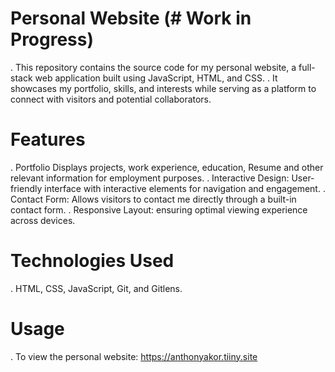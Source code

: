 # Personal Website (# Work in Progress)

. This repository contains the source code for my personal website, a full-stack web application built using JavaScript, HTML, and CSS.
. It showcases my portfolio, skills, and interests while serving as a platform to connect with visitors and potential collaborators.

# Features
. Portfolio Displays projects, work experience, education, Resume and other relevant information for employment purposes.
. Interactive Design: User-friendly interface with interactive elements for navigation and engagement.
. Contact Form: Allows visitors to contact me directly through a built-in contact form.
. Responsive Layout: ensuring optimal viewing experience across devices.

# Technologies Used
. HTML, CSS, JavaScript, Git, and Gitlens.

# Usage
. To view the personal website: https://anthonyakor.tiiny.site


